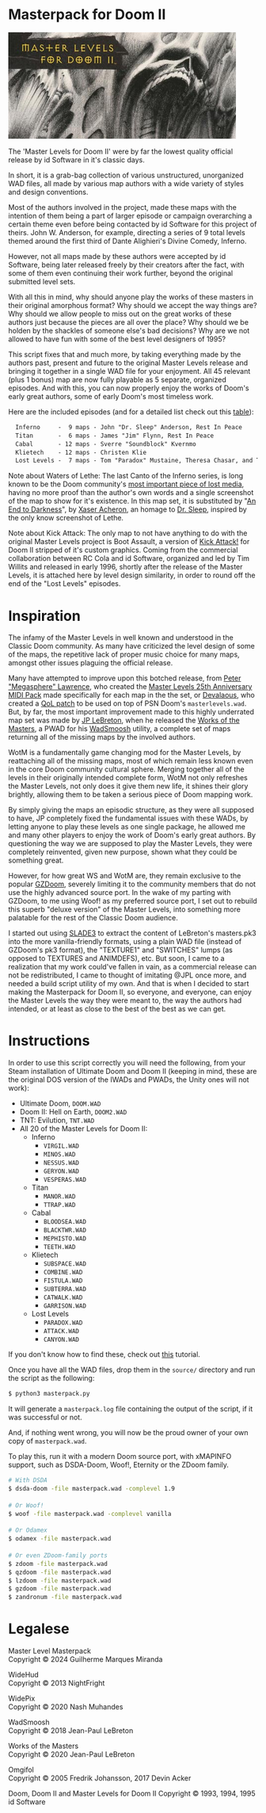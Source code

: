 # Masterpack for Doom II

![Master Levels](./misc/masterpack.jpg "Master Levels")

The 'Master Levels for Doom II' were by far the lowest quality official release by id Software in it's classic days.

In short, it is a grab-bag collection of various unstructured, unorganized WAD files, all made by various map authors with a wide variety of styles and design conventions.

Most of the authors involved in the project, made these maps with the intention of them being a part of larger episode or campaign overarching a certain theme even before being contacted by id Software for this project of theirs. John W. Anderson, for example, directing a series of 9 total levels themed around the first third of Dante Alighieri's Divine Comedy, Inferno.

However, not all maps made by these authors were accepted by id Software, being later released freely by their creators after the fact, with some of them even continuing their work further, beyond the original submitted level sets.

With all this in mind, why should anyone play the works of these masters in their original amorphous format? Why should we accept the way things are? Why should we allow people to miss out on the great works of these authors just because the pieces are all over the place? Why should we be holden by the shackles of someone else's bad decisions? Why are we not allowed to have fun with some of the best level designers of 1995?

This script fixes that and much more, by taking everything made by the authors past, present and future to the original Master Levels release and bringing it together in a single WAD file for your enjoyment. All 45 relevant (plus 1 bonus) map are now fully playable as 5 separate, organized episodes. And with this, you can now properly enjoy the works of Doom's early great authors, some of early Doom's most timeless work.

Here are the included episodes (and for a detailed list check out this [table](./misc/full_maps.csv)):
```txt
  Inferno     -  9 maps - John "Dr. Sleep" Anderson, Rest In Peace
  Titan       -  6 maps - James "Jim" Flynn, Rest In Peace
  Cabal       - 12 maps - Sverre "Soundblock" Kvernmo
  Klietech    - 12 maps - Christen Klie
  Lost Levels -  7 maps - Tom "Paradox" Mustaine, Theresa Chasar, and Tim Willits
```

Note about Waters of Lethe: The last Canto of the Inferno series, is long known to be the Doom community's [most important piece of lost media](https://www.doomworld.com/forum/topic/128173-known-lost-wads-of-our-history/), having no more proof than the author's own words and a single screenshot of the map to show for it's existence. In this map set, it is substituted by "[An End to Darkness](https://doomwiki.org/wiki/E4M8:_An_End_to_Darkness_(Ultimate_Doom_the_Way_id_Did))", by [Xaser Acheron](https://doomwiki.org/wiki/Xaser), an homage to [Dr. Sleep](https://doomwiki.org/wiki/John_Anderson_(Dr._Sleep)), inspired by the only know screenshot of Lethe.

Note about Kick Attack: The only map to not have anything to do with the original Master Levels project is Boot Assault, a  version of [Kick Attack!](https://doomwiki.org/wiki/Kick_Attack!) for Doom II stripped of it's custom graphics. Coming from the commercial collaboration between RC Cola and id Software, organized and led by Tim Willits and released in early 1996, shortly after the release of the Master Levels, it is attached here by level design similarity, in order to round off the end of the "Lost Levels" episodes.

# Inspiration

The infamy of the Master Levels in well known and understood in the Classic Doom community. As many have criticized the level design of some of the maps, the repetitive lack of proper music choice for many maps, amongst other issues plaguing the official release.

Many have attempted to improve upon this botched release, from [Peter "Megasphere" Lawrence](https://doomwiki.org/wiki/Peter_Lawrence_(MegaSphere)), who created the [Master Levels 25th Anniversary MIDI Pack](https://doomwiki.org/wiki/Master_Levels_for_Doom_II_25th_Anniversary_MIDI_Pack) made specifically for each map in the the set, or [Devalaous](https://www.doomworld.com/profile/8995-devalaous/), who created a [QoL patch](https://www.doomworld.com/forum/topic/119465-the-master-levels-upgradeqol-pack-updatedfixed-27224/) to be used on top of PSN Doom's `masterlevels.wad`. But, by far, the most important improvement made to this highly underrated map set was made by [JP LeBreton](https://doomwiki.org/wiki/Jean-Paul_LeBreton), when he released the [Works of the Masters](https://jp.itch.io/deluxe-master-levels), a PWAD for his [WadSmoosh](https://jp.itch.io/wadsmoosh) utility, a complete set of maps returning all of the missing maps by the involved authors.

WotM is a fundamentally game changing mod for the Master Levels, by reattaching all of the missing maps, most of which remain less known even in the core Doom community cultural sphere. Merging together all of the levels in their originally intended complete form, WotM not only refreshes the Master Levels, not only does it give them new life, it shines their glory brightly, allowing them to be taken a serious piece of Doom mapping work.

By simply giving the maps an episodic structure, as they were all supposed to have, JP completely fixed the fundamental issues with these WADs, by letting anyone to play these levels as one single package, he allowed me and many other players to enjoy the work of Doom's early great authors. By questioning the way we are supposed to play the Master Levels, they were completely reinvented, given new purpose, shown what they could be something great.

However, for how great WS and WotM are, they remain exclusive to the popular [GZDoom](https://doomwiki.org/wiki/GZDoom), severely limiting it to the community members that do not use the highly advanced source port. In the wake of my parting with GZDoom, to me using Woof! as my preferred source port, I set out to rebuild this superb "deluxe version" of the Master Levels, into something more palatable for the rest of the Classic Doom audience.

I started out using [SLADE3](https://slade.mancubus.net/) to extract the content of LeBreton's masters.pk3 into the more vanilla-friendly formats, using a plain WAD file (instead of GZDoom's pk3 format), the "TEXTURE1" and "SWITCHES" lumps (as opposed to TEXTURES and ANIMDEFS), etc. But soon, I came to a realization that my work could've fallen in vain, as a commercial release can not be redistributed, I came to thought of imitating @JPL once more, and needed a build script utility of my own. And that is when I decided to start making the Masterpack for Doom II, so everyone, and everyone, can enjoy the Master Levels the way they were meant to, the way the authors had intended, or at least as close to the best of the best as we can get.

# Instructions

In order to use this script correctly you will need the following, from your Steam installation of Ultimate Doom and Doom II (keeping in mind, these are the original DOS version of the IWADs and PWADs, the Unity ones will not work):

- Ultimate Doom, `DOOM.WAD`
- Doom II: Hell on Earth, `DOOM2.WAD`
- TNT: Evilution, `TNT.WAD`
- All 20 of the Master Levels for Doom II:
	- Inferno
		- `VIRGIL.WAD`
		- `MINOS.WAD`
		- `NESSUS.WAD`
		- `GERYON.WAD`
		- `VESPERAS.WAD`
	- Titan
		- `MANOR.WAD`
		- `TTRAP.WAD`
	- Cabal
		- `BLOODSEA.WAD`
		- `BLACKTWR.WAD`
		- `MEPHISTO.WAD`
		- `TEETH.WAD`
	- Klietech
		- `SUBSPACE.WAD`
		- `COMBINE.WAD`
		- `FISTULA.WAD`
		- `SUBTERRA.WAD`
		- `CATWALK.WAD`
		- `GARRISON.WAD`
	- Lost Levels
		- `PARADOX.WAD`
		- `ATTACK.WAD`
		- `CANYON.WAD`

If you don't know how to find these, check out [this](./misc/STEAM.md) tutorial.

Once you have all the WAD files, drop them in the `source/` directory and run the script as the following:

```bash
$ python3 masterpack.py
```

It will generate a `masterpack.log` file containing the output of the script, if it was successful or not.

And, if nothing went wrong, you will now be the proud owner of your own copy of `masterpack.wad`.

To play this, run it with a modern Doom source port, with xMAPINFO support, such as DSDA-Doom, Woof!, Eternity or the ZDoom family.

```bash
# With DSDA
$ dsda-doom -file masterpack.wad -complevel 1.9

# Or Woof!
$ woof -file masterpack.wad -complevel vanilla

# Or Odamex
$ odamex -file masterpack.wad

# Or even ZDoom-family ports
$ zdoom -file masterpack.wad
$ qzdoom -file masterpack.wad
$ lzdoom -file masterpack.wad
$ gzdoom -file masterpack.wad
$ zandronum -file masterpack.wad
```

# Legalese

Master Level Masterpack  
Copyright © 2024 Guilherme Marques Miranda  

WideHud  
Copyright © 2013 NightFright  

WidePix  
Copyright © 2020 Nash Muhandes  

WadSmoosh  
Copyright © 2018 Jean-Paul LeBreton  

Works of the Masters  
Copyright © 2020 Jean-Paul LeBreton  

Omgifol  
Copyright © 2005 Fredrik Johansson, 2017 Devin Acker  

Doom, Doom II and Master Levels for Doom II
Copyright © 1993, 1994, 1995 id Software
